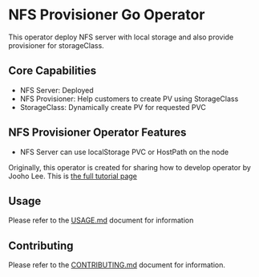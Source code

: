 # NFS Provisioner Go Operator

This operator deploy NFS server with local storage and also provide provisioner for storageClass.

## Core Capabilities
* NFS Server: Deployed
* NFS Provisioner: Help customers to create PV using StorageClass
* StorageClass: Dynamically create PV for requested PVC
## NFS Provisioner Operator Features
* NFS Server can use localStorage PVC or HostPath on the node


Originally, this operator is created for sharing how to develop operator by Jooho Lee.
This is [the full tutorial page](https://github.com/Jooho/jhouse_openshift/blob/master/test_cases/operator/go-operator/nfs-provisioner-tutorial-docs/Tutorial-1-Go-Operator-without-logic.md)


## Usage
Please refer to the [USAGE.md](./USAGE.md) document for information

## Contributing
Please refer to the [CONTRIBUTING.md](./CONTRIBUTING.md) document for information.

